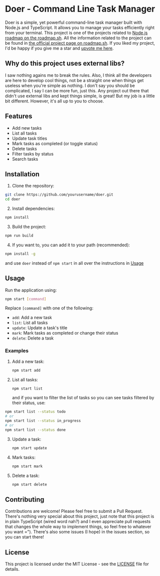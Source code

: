 # Doer - Command Line Task Manager

Doer is a simple, yet powerful command-line task manager built with Node.js and TypeScript. It allows you to manage your tasks efficiently right from your terminal. This project is one of the projects related to [Node.js roadmap on the roadmap.sh](https://roadmap.sh/nodejs). All the information related to the project can be found in [the official project page on roadmap.sh](https://roadmap.sh/projects/task-tracker). If you liked my project, I'd be happy if you give me a star and [upvote me here](https://roadmap.sh/projects/task-tracker/solutions?u=6572c5645145316d25d3c0ae).

## Why do this project uses external libs?

I saw nothing agains me to break the rules. Also, I think all the developers are here to develop cool things, not be a straight one when things get useless when you're simple as nothing. I don't say you should be complicated, I say I can be more fun, just this. Any project out there that didn't use external libs and kept things simple, is great! But my job is a little bit different. However, it's all up to you to choose.

## Features

- Add new tasks
- List all tasks
- Update task titles
- Mark tasks as completed (or toggle status)
- Delete tasks
- Filter tasks by status
- Search tasks

## Installation

1. Clone the repository:

```bash
git clone https://github.com/yourusername/doer.git
cd doer
```

2. Install dependencies:

```bash
npm install
```

3. Build the project:

```bash
npm run build
```

4. If you want to, you can add it to your path (recommended):

```bash
npm install -g
```

and use `doer` instead of `npm start` in all over the instructions in [Usage](#usage)

## Usage

Run the application using:

```bash
npm start [command]
```

Replace `[command]` with one of the following:

- `add`: Add a new task
- `list`: List all tasks
- `update`: Update a task's title
- `mark`: Mark tasks as completed or change their status
- `delete`: Delete a task
  
### Examples

1. Add a new task:

   ```bash
   npm start add
   ```

2. List all tasks:

   ```bash
   npm start list
   ```
   and if you want to filter the list of tasks so you can see tasks filtered by their status, use:
   
```bash
npm start list --status todo
# or
npm start list --status in_progress
# or
npm start list --status done
```

3. Update a task:

   ```bash
   npm start update
   ```

4. Mark tasks:

   ```bash
   npm start mark
   ```

5. Delete a task:

   ```bash
   npm start delete
   ```

## Contributing

Contributions are welcome! Please feel free to submit a Pull Request.
There's nothing very special about this project, just note that this project is in plain TypeScript (wired word nah?) and I even appreciate pull requests that changes the whole way to implement things, so feel free to whatever you want ="). There's also some issues (I hope) in the issues section, so you can start there!

## License

This project is licensed under the MIT License - see the [LICENSE](LICENSE) file for details.
